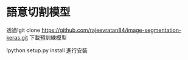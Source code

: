 # 語意切割模型

透過!git clone https://github.com/rajeevratan84/image-segmentation-keras.git 下載預訓練模型

!python setup.py install 進行安裝


